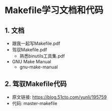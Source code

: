 # Makefile学习文档和代码

## 1. 文档
  - 跟我一起写Makefile.pdf
  - 驾驭Makefile.pdf
    - 熟悉binutils工具集.pdf
  - GNU Make Manual
    - gnu-make-manual

## 2. 驾驭Makefile代码

  - 原文链接: https://blog.51cto.com/yunli/195759
  - 代码: master-makefile